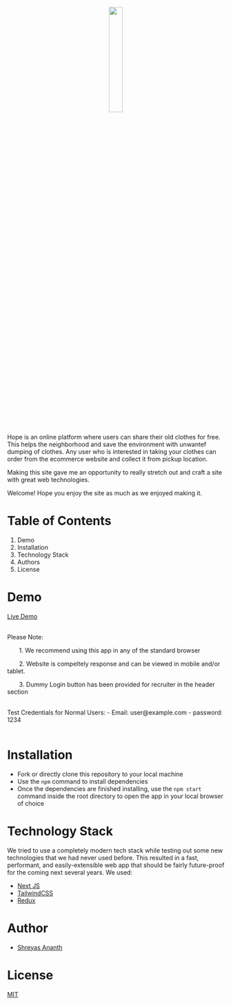 <p align="center" width="100%">
    <img width="25%" src="https://hope-product-profile-images.s3.ap-southeast-1.amazonaws.com/logo+with+title+gree.png">
</p>

Hope is an online platform where users can share their old clothes for free. This helps the neighborhood and save the environment with unwantef dumping of clothes. Any user who is interested in taking your clothes can order from the ecommerce website and collect it from pickup location.

Making this site gave me an opportunity to really stretch out and craft a site with great web technologies.

Welcome! Hope you enjoy the site as much as we enjoyed making it.

# Table of Contents

1. Demo
2. Installation
3. Technology Stack
4. Authors
5. License


# Demo

[Live Demo](https://hope.shreyasananth.com)

<br />
Please Note: 

 &nbsp; &nbsp; &nbsp; &nbsp;1. We recommend using this app in any of the standard browser
 
&nbsp; &nbsp; &nbsp; &nbsp;2. Website is compeltely response and can be viewed in mobile and/or tablet.

&nbsp; &nbsp; &nbsp; &nbsp;3. Dummy Login button has been provided for recruiter in the header section


<br />
Test Credentials for Normal Users:
- Email: user@example.com
- password: 1234
 <br /><br />

# Installation

- Fork or directly clone this repository to your local machine
- Use the ```npm``` command to install dependencies
- Once the dependencies are finished installing, use the ```npm start``` command inside the root directory to open the app in your local browser of choice


# Technology Stack

We tried to use a completely modern tech stack while testing out some new technologies that we had never used before. This resulted in a fast, performant, and easily-extensible web app that should be fairly future-proof for the coming next several years. We used:
<br />
- [Next JS](https://nextjs.org/)
- [TailwindCSS](https://tailwindcss.com/)
- [Redux](https://redux.js.org/)

# Author

- [Shreyas Ananth](https://github.com/ShreyasGeetha/)


# License

[MIT](https://opensource.org/licenses/MIT)

